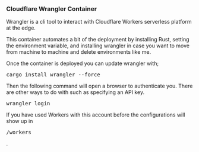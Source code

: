 <html>
<head>

<h3>Cloudflare Wrangler Container</h3>

<p>
Wrangler is a cli tool to interact with Cloudflare Workers serverless platform at the edge.
</p>

<p>
This container automates a bit of the deployment by installing Rust, setting the environment variable, and installing wrangler in case you want to move from machine to machine and delete environments like me.
</p>

<p>
Once the container is deployed you can update wrangler with;
</p>
<pre>cargo install wrangler --force</pre>

<p>
Then the following command will open a browser to authenticate you. There are other ways to do with such as specifying an API key.
</p>

<pre>wrangler login</pre>

<p>
If you have used Workers with this account before the configurations
will show up in <pre>/workers</pre>.
</p>

</body>
</html>
